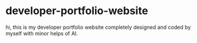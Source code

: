 # developer-portfolio-website
hi,  this is my developer portfolio website completely designed and coded by myself with minor helps of AI.
